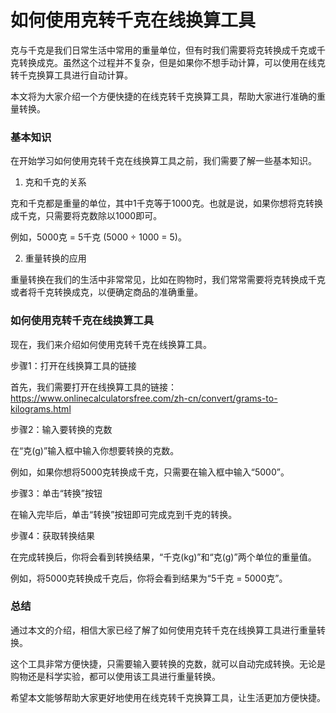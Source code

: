 如何使用克转千克在线换算工具
==============

克与千克是我们日常生活中常用的重量单位，但有时我们需要将克转换成千克或千克转换成克。虽然这个过程并不复杂，但是如果你不想手动计算，可以使用在线克转千克换算工具进行自动计算。

本文将为大家介绍一个方便快捷的在线克转千克换算工具，帮助大家进行准确的重量转换。

### 基本知识

在开始学习如何使用克转千克在线换算工具之前，我们需要了解一些基本知识。

1. 克和千克的关系

克和千克都是重量的单位，其中1千克等于1000克。也就是说，如果你想将克转换成千克，只需要将克数除以1000即可。

例如，5000克 = 5千克 (5000 ÷ 1000 = 5)。

2. 重量转换的应用

重量转换在我们的生活中非常常见，比如在购物时，我们常常需要将克转换成千克或者将千克转换成克，以便确定商品的准确重量。

### 如何使用克转千克在线换算工具

现在，我们来介绍如何使用克转千克在线换算工具。

步骤1：打开在线换算工具的链接

首先，我们需要打开在线换算工具的链接：<https://www.onlinecalculatorsfree.com/zh-cn/convert/grams-to-kilograms.html>

步骤2：输入要转换的克数

在“克(g)”输入框中输入你想要转换的克数。

例如，如果你想将5000克转换成千克，只需要在输入框中输入“5000”。

步骤3：单击“转换”按钮

在输入完毕后，单击“转换”按钮即可完成克到千克的转换。

步骤4：获取转换结果

在完成转换后，你将会看到转换结果，“千克(kg)”和“克(g)”两个单位的重量值。

例如，将5000克转换成千克后，你将会看到结果为“5千克 = 5000克”。

### 总结

通过本文的介绍，相信大家已经了解了如何使用克转千克在线换算工具进行重量转换。

这个工具非常方便快捷，只需要输入要转换的克数，就可以自动完成转换。无论是购物还是科学实验，都可以使用该工具进行重量转换。

希望本文能够帮助大家更好地使用在线克转千克换算工具，让生活更加方便快捷。